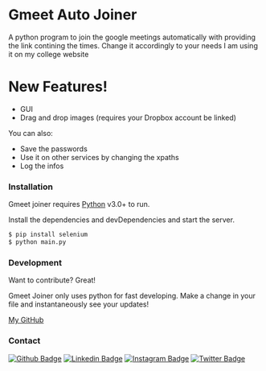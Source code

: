 # Gmeet Auto Joiner

A python program to join the google meetings automatically with providing the link contining the times. Change it accordingly to your needs I am using it on my college website

# New Features!

  - GUI
  - Drag and drop images (requires your Dropbox account be linked)


You can also:
  - Save the passwords
  - Use it on other services by changing the xpaths
  - Log the infos


### Installation

Gmeet joiner requires [Python](https://www.python.org/download/releases/3.0/) v3.0+ to run.

Install the dependencies and devDependencies and start the server.

```sh
$ pip install selenium
$ python main.py
```

### Development

Want to contribute? Great!

Gmeet Joiner only uses python for fast developing.
Make a change in your file and instantaneously see your updates!

 [My GitHub](https://github.com/hiruthic2002)

### Contact
[![Github Badge](https://img.shields.io/badge/-Hiruthic-gray?style=flat-square&logo=github&logoColor=black&link=https://github.com/hiruthic2002)](https://github.com/hiruthic2002)
[![Linkedin Badge](https://img.shields.io/badge/-Hiruthic.S.S-blue?style=flat-square&logo=Linkedin&logoColor=white&link=https://www.linkedin.com/in/hiruthic-s-s/)](https://www.linkedin.com/in/hiruthic-s-s/) 
[![Instagram Badge](https://img.shields.io/badge/-hiruthicsha-red?style=flat-square&logo=instagram&logoColor=black&link=https://www.instagram.com/hiruthicsha/)](https://www.instagram.com/hiruthicsha/) 
[![Twitter Badge](https://img.shields.io/badge/-Hiruthic1-1ca0f1?style=flat-square&logo=twitter&logoColor=white&link=https://twitter.com/Hiruthic1)](https://twitter.com/Hiruthic1)